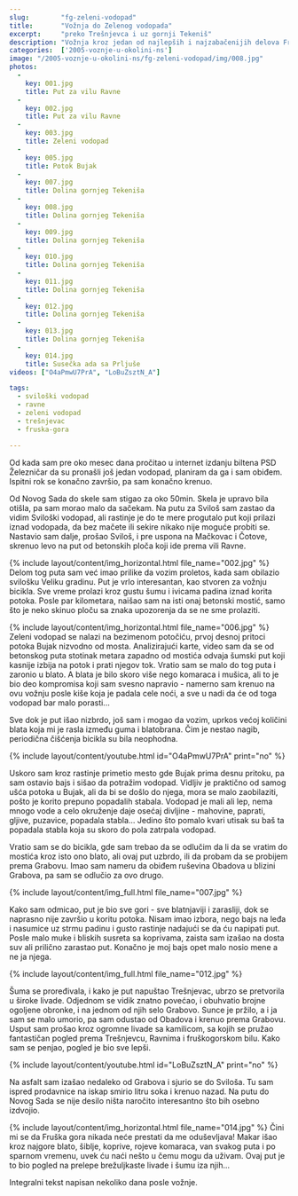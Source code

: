 ```yaml
---
slug:        "fg-zeleni-vodopad"
title:       "Vožnja do Zelenog vodopada"
excerpt:     "preko Trešnjevca i uz gornji Tekeniš"
description: "Vožnja kroz jedan od najlepših i najzabačenijih delova Fruške gore."
categories:  ['2005-voznje-u-okolini-ns']
image: "/2005-voznje-u-okolini-ns/fg-zeleni-vodopad/img/008.jpg"
photos:
  -
    key: 001.jpg
    title: Put za vilu Ravne
  -
    key: 002.jpg
    title: Put za vilu Ravne
  -
    key: 003.jpg
    title: Zeleni vodopad
  -
    key: 005.jpg
    title: Potok Bujak
  -
    key: 007.jpg
    title: Dolina gornjeg Tekeniša
  -
    key: 008.jpg
    title: Dolina gornjeg Tekeniša
  -
    key: 009.jpg
    title: Dolina gornjeg Tekeniša
  -
    key: 010.jpg
    title: Dolina gornjeg Tekeniša
  -
    key: 011.jpg
    title: Dolina gornjeg Tekeniša
  -
    key: 012.jpg
    title: Dolina gornjeg Tekeniša
  -
    key: 013.jpg
    title: Dolina gornjeg Tekeniša
  -
    key: 014.jpg
    title: Susečka ada sa Prljuše
videos: ["O4aPmwU7PrA", "LoBuZsztN_A"]

tags:
  - sviloški vodopad
  - ravne
  - zeleni vodopad
  - trešnjevac
  - fruska-gora

---
```


Od kada sam pre oko mesec dana pročitao u internet izdanju biltena PSD Železničar da su pronašli još jedan vodopad, 
planiram da ga i sam obiđem. Ispitni rok se konačno završio, pa sam konačno krenuo.

Od Novog Sada do skele sam stigao za oko 50min. Skela je upravo bila otišla, pa sam morao malo da sačekam. Na putu za 
Sviloš sam zastao da vidim Sviloški vodopad, ali rastinje je do te mere progutalo put koji prilazi iznad vodopada, da 
bez mačete ili sekire nikako nije moguće probiti se. Nastavio sam dalje, prošao Sviloš, i pre uspona na Mačkovac i 
Čotove, skrenuo levo na put od betonskih ploča koji ide prema vili Ravne.

{% include layout/content/img_horizontal.html file_name="002.jpg" %}
Delom tog puta sam već imao prilike da vozim proletos, kada sam obilazio svilošku Veliku gradinu. Put je vrlo interesantan, 
kao stvoren za vožnju bicikla. Sve vreme prolazi kroz gustu šumu i ivicama padina iznad korita potoka. Posle par kilometara, 
naišao sam na isti onaj betonski mostić, samo što je neko skinuo ploču sa znaka upozorenja da se ne sme prolaziti.

{% include layout/content/img_horizontal.html file_name="006.jpg" %}
Zeleni vodopad se nalazi na bezimenom potočiću, prvoj desnoj pritoci potoka Bujak nizvodno od mosta. Analizirajući karte, 
video sam da se od betonskog puta stotinak metara zapadno od mostića odvaja šumski put koji kasnije izbija na potok i prati 
njegov tok. Vratio sam se malo do tog puta i zaronio u blato. A blata je bilo skoro više nego komaraca i mušica, ali to je 
bio deo kompromisa koji sam svesno napravio - namerno sam krenuo na ovu vožnju posle kiše koja je padala cele noći, a sve 
u nadi da će od toga vodopad bar malo porasti...

Sve dok je put išao nizbrdo, još sam i mogao da vozim, uprkos većoj količini blata koja mi je rasla između guma i blatobrana. 
Čim je nestao nagib, periodična čišćenja bicikla su bila neophodna.

{% include layout/content/youtube.html id="O4aPmwU7PrA" print="no" %}

Uskoro sam kroz rastinje primetio mesto gde Bujak prima desnu pritoku, pa sam ostavio bajs i sišao da potražim vodopad. 
Vidljiv je praktično od samog ušća potoka u Bujak, ali da bi se došlo do njega, mora se malo zaobilaziti, pošto je korito 
prepuno popadalih stabala. Vodopad je mali ali lep, nema mnogo vode a celo okruženje daje osećaj divljine - mahovine, 
paprati, gljive, puzavice, popadala stabla... Jedino što pomalo kvari utisak su baš ta popadala stabla koja su skoro do 
pola zatrpala vodopad.

Vratio sam se do bicikla, gde sam trebao da se odlučim da li da se vratim do mostića kroz isto ono blato, ali ovaj put 
uzbrdo, ili da probam da se probijem prema Grabovu. Imao sam nameru da obiđem ruševina Obadova u blizini Grabova, pa sam 
se odlučio za ovo drugo.

{% include layout/content/img_full.html file_name="007.jpg" %}

Kako sam odmicao, put je bio sve gori - sve blatnjaviji i zarasliji, dok se naprasno nije završio u koritu potoka. Nisam 
imao izbora, nego bajs na leđa i nasumice uz strmu padinu i gusto rastinje nadajući se da ću napipati put. Posle malo 
muke i bliskih susreta sa koprivama, zaista sam izašao na dosta suv ali prilično zarastao put. Konačno je moj bajs opet 
malo nosio mene a ne ja njega.

{% include layout/content/img_full.html file_name="012.jpg" %}

Šuma se proređivala, i kako je put napuštao Trešnjevac, ubrzo se pretvorila u široke livade. Odjednom se vidik znatno 
povećao, i obuhvatio brojne ogoljene obronke, i na jednom od njih selo Grabovo. Sunce je pržilo, a i ja sam se malo umorio, 
pa sam odustao od Obadova i krenuo prema Grabovu. Usput sam prošao kroz ogromne livade sa kamilicom, sa kojih se pružao 
fantastičan pogled prema Trešnjevcu, Ravnima i fruškogorskom bilu. Kako sam se penjao, pogled je bio sve lepši.

{% include layout/content/youtube.html id="LoBuZsztN_A" print="no" %}

Na asfalt sam izašao nedaleko od Grabova i sjurio se do Sviloša. Tu sam ispred prodavnice na iskap smirio litru soka i 
krenuo nazad. Na putu do Novog Sada se nije desilo ništa naročito interesantno što bih osebno izdvojio.

{% include layout/content/img_horizontal.html file_name="014.jpg" %}
Čini mi se da Fruška gora nikada neće prestati da me oduševljava! Makar išao kroz najgore blato, šiblje, koprive, rojeve 
komaraca, van svakog puta i po sparnom vremenu, uvek ću naći nešto u čemu mogu da uživam. Ovaj put je to bio pogled na 
prelepe brežuljkaste livade i šumu iza njih...

<span class="caption text-muted pull-right">Integralni tekst napisan nekoliko dana posle vožnje.</span>